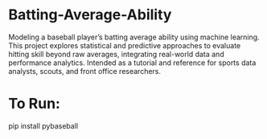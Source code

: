 # Batting-Average-Ability
Modeling a baseball player’s batting average ability using machine learning. This project explores statistical and predictive approaches to evaluate hitting skill beyond raw averages, integrating real-world data and performance analytics. Intended as a tutorial and reference for sports data analysts, scouts, and front office researchers.

# To Run:
pip install pybaseball